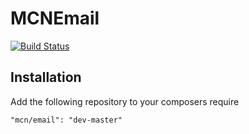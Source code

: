 # MCNEmail

[![Build Status](https://travis-ci.org/macnibblet/MCNEmail.png)](https://travis-ci.org/macnibblet/MCNEmail)

## Installation

Add the following repository to your composers require
```
"mcn/email": "dev-master"
```
